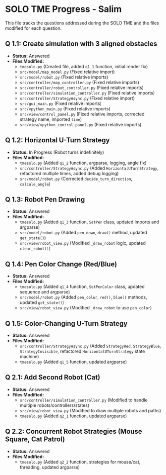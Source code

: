 # SOLO TME Progress - Salim

This file tracks the questions addressed during the SOLO TME and the files modified for each question.

## Q 1.1: Create simulation with 3 aligned obstacles

- **Status:** Answered
- **Files Modified:**
    - `tmesolo.py` (Created file, added `q1_1` function, initial render fix)
    - `src/model/map_model.py` (Fixed relative import)
    - `src/model/robot.py` (Fixed relative imports)
    - `src/controller/map_controller.py` (Fixed relative imports)
    - `src/controller/robot_controller.py` (Fixed relative imports)
    - `src/controller/simulation_controller.py` (Fixed relative imports)
    - `src/controller/StrategyAsync.py` (Fixed relative import)
    - `src/gui_main.py` (Fixed relative imports)
    - `src/vpython_main.py` (Fixed relative imports)
    - `src/view/control_panel.py` (Fixed relative imports, corrected strategy name, imported `time`)
    - `src/view/vpython_control_panel.py` (Fixed relative imports)

## Q 1.2: Horizontal U-Turn Strategy

- **Status:** In Progress (Robot turns indefinitely)
- **Files Modified:**
    - `tmesolo.py` (Added `q1_2` function, argparse, logging, angle fix)
    - `src/controller/StrategyAsync.py` (Added `HorizontalUTurnStrategy`, refactored multiple times, added debug logging)
    - `src/model/robot.py` (Corrected `decide_turn_direction`, `calcule_angle`)

## Q 1.3: Robot Pen Drawing

- **Status:** Answered
- **Files Modified:**
    - `tmesolo.py` (Added `q1_3` function, `SetPen` class, updated imports and argparse)
    - `src/model/robot.py` (Added `pen_down`, `draw()` method, updated `get_state()`)
    - `src/view/robot_view.py` (Modified `_draw_robot` logic, updated `clear_robot()`)

## Q 1.4: Pen Color Change (Red/Blue)

- **Status:** Answered
- **Files Modified:**
    - `tmesolo.py` (Added `q1_4` function, `SetPenColor` class, updated sequence and argparse)
    - `src/model/robot.py` (Added `pen_color`, `red()`, `blue()` methods, updated `get_state()`)
    - `src/view/robot_view.py` (Modified `_draw_robot` to use `pen_color`)

## Q 1.5: Color-Changing U-Turn Strategy

- **Status:** Answered
- **Files Modified:**
    - `src/controller/StrategyAsync.py` (Added `StrategyRed`, `StrategyBlue`, `StrategyInvisible`, refactored `HorizontalUTurnStrategy` state machine)
    - `tmesolo.py` (Added `q1_5` function, updated argparse)

## Q 2.1: Add Second Robot (Cat)

- **Status:** Answered
- **Files Modified:**
    - `src/controller/simulation_controller.py` (Modified to handle multiple robots/controllers/states)
    - `src/view/robot_view.py` (Modified to draw multiple robots and paths)
    - `tmesolo.py` (Added `q2_1` function, updated argparse)

## Q 2.2: Concurrent Robot Strategies (Mouse Square, Cat Patrol)

- **Status:** Answered
- **Files Modified:**
    - `tmesolo.py` (Added `q2_2` function, strategies for mouse/cat, threading, updated argparse) 
